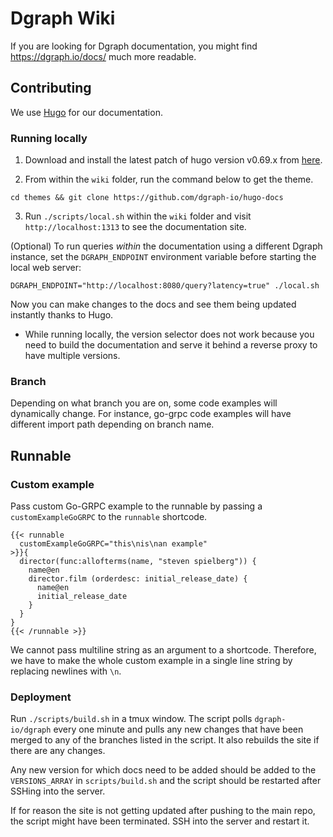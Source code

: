 # Dgraph Wiki

If you are looking for Dgraph documentation, you might find https://dgraph.io/docs/ much more readable.

## Contributing

We use [Hugo](https://gohugo.io/) for our documentation.

### Running locally

1. Download and install the latest patch of hugo version v0.69.x from [here](https://github.com/gohugoio/hugo/releases/).

2. From within the `wiki` folder, run the command below to get the theme.

```
cd themes && git clone https://github.com/dgraph-io/hugo-docs
```

3. Run `./scripts/local.sh` within the `wiki` folder and visit `http://localhost:1313` to see the
documentation site.

(Optional) To run queries *within* the documentation using a different Dgraph instance, set the `DGRAPH_ENDPOINT` environment variable before starting the local web server:
```
DGRAPH_ENDPOINT="http://localhost:8080/query?latency=true" ./local.sh
```

Now you can make changes to the docs and see them being updated instantly thanks to Hugo.

* While running locally, the version selector does not work because you need to build the documentation and serve it behind a reverse proxy to have multiple versions.

### Branch

Depending on what branch you are on, some code examples will dynamically change. For instance, go-grpc code examples will have different import path depending on branch name.


## Runnable

### Custom example

Pass custom Go-GRPC example to the runnable by passing a `customExampleGoGRPC` to the `runnable` shortcode.

```
{{< runnable
  customExampleGoGRPC="this\nis\nan example"
>}}{
  director(func:allofterms(name, "steven spielberg")) {
    name@en
    director.film (orderdesc: initial_release_date) {
      name@en
      initial_release_date
    }
  }
}
{{< /runnable >}}
```

We cannot pass multiline string as an argument to a shortcode. Therefore, we
have to make the whole custom example in a single line string by replacing newlines with `\n`.

### Deployment

Run `./scripts/build.sh` in a tmux window. The script polls `dgraph-io/dgraph` every one minute
and pulls any new changes that have been merged to any of the branches listed in the script.
It also rebuilds the site if there are any changes.

Any new version for which docs need to be added should be added to the `VERSIONS_ARRAY` in
`scripts/build.sh` and the script should be restarted after SSHing into the server.

If for reason the site is not getting updated after pushing to the main repo, the script might have been
terminated. SSH into the server and restart it.
